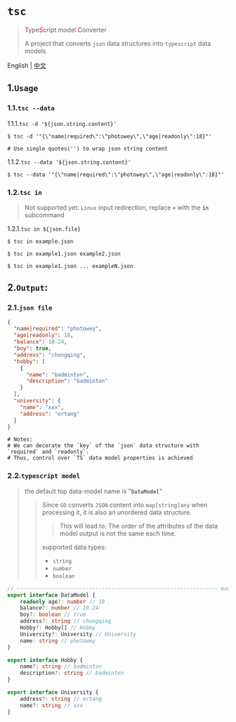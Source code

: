 # `tsc`
> <font style="color:red">T</font>ype<font style="color:red">S</font>cript model <font style="color:red">C</font>onverter
>
> A project that converts `json` data structures into `typescript` data models


English | [中文](./README_CN.md)

## 1.`Usage`

### 1.1.`tsc --data`

1.1.1.`tsc -d '${json.string.content}'`

```shell
$ tsc -d '"{\"name|required\":\"photowey\",\"age|readonly\":18}"'
    
# Use single quotes('') to wrap json string content
```

1.1.2.`tsc --data '${json.string.content}'`

```shell
$ tsc --data '"{\"name|required\":\"photowey\",\"age|readonly\":18}"'
```

### 1.2.`tsc in`

> Not supported yet: `Linux` input redirection, replace **`<`** with the **`in`** subcommand

1.2.1.`tsc in ${json.file}`

```shell
$ tsc in example.json

$ tsc in example1.json example2.json

$ tsc in example1.json ... exampleN.json
```

## 2.`Output`:

### 2.1.`json file`

```json
{
  "name|required": "photowey",
  "age|readonly": 18,
  "balance": 10.24,
  "boy": true,
  "address": "chongqing",
  "hobby": [
    {
      "name": "badminton",
      "description": "badminton"
    }
  ],
  "university": {
    "name": "xxx",
    "address": "ertang"
  }
}
```

```shell
# Notes:
# We can decorate the `key` of the `json` data structure with `required` and `readonly`.
# Thus, control over `TS` data model properties is achieved
```

### 2.2.`typescript model`

> the default top data-model name is "**`DataModel`**"
>
> > Since `GO` converts `JSON` content into `map[string]any` when processing it, it is also an unordered data structure.
> >
> > > This will lead to: The order of the attributes of the data model output is not the same each time.
> >
> > supported data types:
> >
> > - `string`
> > - `number`
> > - `boolean`

```typescript
// ---------------------------------------------------------------- example.json
export interface DataModel {
    readonly age?: number // 18
    balance?: number // 10.24
    boy?: boolean // true
    address?: string // chongqing
    Hobby?: Hobby[] // Hobby
    University?: University // University
    name: string // photowey
}

export interface Hobby {
    name?: string // badminton
    description?: string // badminton
}

export interface University {
    address?: string // ertang
    name?: string // xxx
}
```